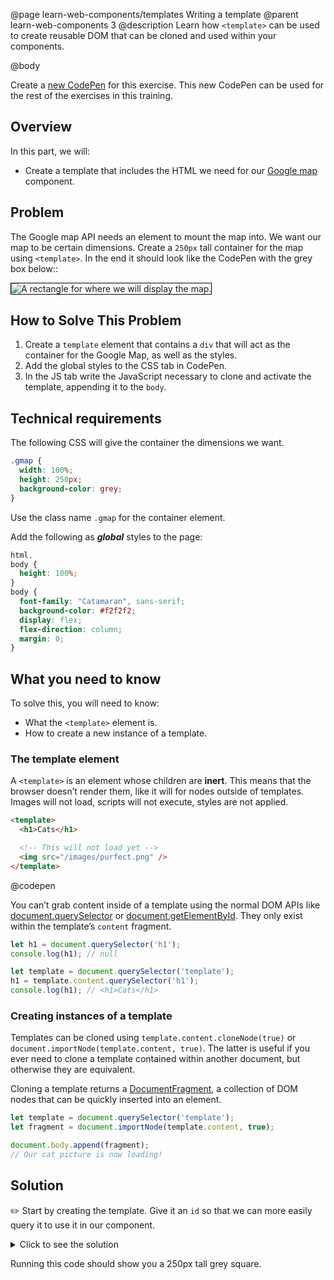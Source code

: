 @page learn-web-components/templates Writing a template
@parent learn-web-components 3
@description Learn how `<template>` can be used to create reusable DOM that can be cloned and used within your components.

@body

Create a [new CodePen](https://codepen.io/pen/) for this exercise. This new CodePen can be used for the rest of the exercises in this training.

## Overview

In this part, we will:

- Create a template that includes the HTML we need for our [Google map](https://www.google.com/maps) component.

## Problem

The Google map API needs an element to mount the map into. We want our map to be certain dimensions. Create a `250px` tall container for the map using `<template>`. In the end it should look like the CodePen with the grey box below::

<img src="../static/img/web-components/map-view-rect.png"
  style="border: solid 1px black; max-width: 100%;"
  alt="A rectangle for where we will display the map."/>

## How to Solve This Problem

1. Create a `template` element that contains a `div` that will act as the container for the Google Map, as well as the styles.
2. Add the global styles to the CSS tab in CodePen.
3. In the JS tab write the JavaScript necessary to clone and activate the template, appending it to the `body`.

## Technical requirements

The following CSS will give the container the dimensions we want.

```css
.gmap {
  width: 100%;
  height: 250px;
  background-color: grey;
}
```

Use the class name `.gmap` for the container element.

Add the following as ***global*** styles to the page:

```css
html,
body {
  height: 100%;
}
body {
  font-family: "Catamaran", sans-serif;
  background-color: #f2f2f2;
  display: flex;
  flex-direction: column;
  margin: 0;
}
```

## What you need to know

To solve this, you will need to know:

- What the `<template>` element is.
- How to create a new instance of a template.

### The template element

A `<template>` is an element whose children are __inert__. This means that the browser doesn’t render them, like it will for nodes outside of templates. Images will not load, scripts will not execute, styles are not applied.

```html
<template>
  <h1>Cats</h1>

  <!-- This will not load yet -->
  <img src="/images/purfect.png" />
</template>
```
@codepen

You can’t grab content inside of a template using the normal DOM APIs like [document.querySelector](https://developer.mozilla.org/en-US/docs/Web/API/Document/querySelector) or [document.getElementById](https://developer.mozilla.org/en-US/docs/Web/API/Document/getElementById). They only exist within the template’s `content` fragment.

```js
let h1 = document.querySelector('h1');
console.log(h1); // null

let template = document.querySelector('template');
h1 = template.content.querySelector('h1');
console.log(h1); // <h1>Cats</h1>
```

### Creating instances of a template

Templates can be cloned using `template.content.cloneNode(true)` or `document.importNode(template.content, true)`. The latter is useful if you ever need to clone a template contained within another document, but otherwise they are equivalent.

Cloning a template returns a [DocumentFragment](https://developer.mozilla.org/en-US/docs/Web/API/DocumentFragment), a collection of DOM nodes that can be quickly inserted into an element.

```js
let template = document.querySelector('template');
let fragment = document.importNode(template.content, true);

document.body.append(fragment);
// Our cat picture is now loading!
```

## Solution

✏️ Start by creating the template. Give it an `id` so that we can more easily query it to use it in our component.

<details>
<summary>Click to see the solution</summary>

@sourceref ./index.html
@highlight 1-29
@codepen

</details>

Running this code should show you a 250px tall grey square.
